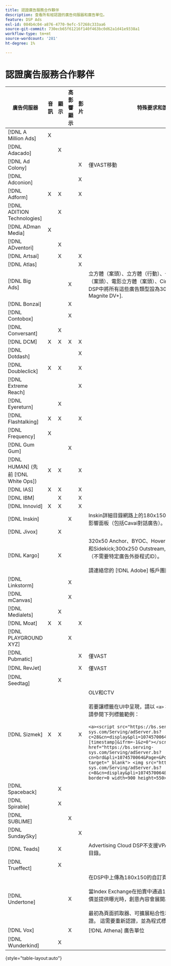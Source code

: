 ```yaml
---
title: 認證廣告服務合作夥伴
description: 查看所有經認證的廣告伺服器和廣告單位。
feature: DSP Ads
exl-id: 084b4c04-a876-4770-9efc-57268c333aa6
source-git-commit: 730ecb65f61216f140f463bc0d62a1d41e9338a1
workflow-type: tm+mt
source-wordcount: '281'
ht-degree: 1%

---
```


# 認證廣告服務合作夥伴

| 廣告伺服器 | 音訊 | 顯示 | 高影響顯示 | 影片 | 特殊要求和說明 |
| --- | --- | --- | --- | --- | --- |
| [!DNL A Million Ads] | X |  |  |  |  |
| [!DNL Adacado] |  | X |  |  |  |
| [!DNL Ad Colony] |  |  |  | X | 僅VAST移動 |
| [!DNL Adconion] |  |  |  | X |  |
| [!DNL Adform] | X | X |  | X |  |
| [!DNL ADITION Technologies] |  | X |  |  |  |
| [!DNL ADman Media] | X |  |  |  |  |
| [!DNL ADventori] |  | X |  |  |  |
| [!DNL Artsai] |  | X |  | X |  |
| [!DNL Atlas] |  |  |  | X |  |
| [!DNL Big Ads] |  |  | X |  | 立方體（案頭）、立方體（行動）、卡片（案頭）、大顯現（案頭）、電影立方體（案頭）、Cinematics（案頭）。 在DSP中將所有這些廣告類型設為300x250。 僅通過 [!DNL Magnite DV+]. |
| [!DNL Bonzai] |  |  | X |  |  |
| [!DNL Contobox] |  |  | X |  |  |
| [!DNL Conversant] |  | X |  |  |  |
| [!DNL DCM] | X | X | X | X |  |
| [!DNL Dotdash] |  |  |  | X |  |
| [!DNL Doubleclick] | X | X |  | X |  |
| [!DNL Extreme Reach] |  |  |  | X |  |
| [!DNL Eyereturn] |  | X |  |  |  |
| [!DNL Flashtalking] | X | X |  | X |  |
| [!DNL Frequency] | X |  |  |  |  |
| [!DNL Gum Gum] |  |  | X |  |  |
| [!DNL HUMAN] (先前 [!DNL White Ops]) | X | X |  | X |  |
| [!DNL IAS] | X | X |  | X |  |
| [!DNL IBM] |  | X |  | X |  |
| [!DNL Innovid] | X | X |  | X |  |
| [!DNL Inskin] |  |  | X |  | Inskin詳細目錄網路上的180x150顯示交易ID必須提供高影響面板（包括Cavai對話廣告）。 |
| [!DNL Jivox] |  | X |  |  |  |
| [!DNL Kargo] |  | X |  |  | 320x50 Anchor、BYOC、Hover、Breakout、Sequarit和Sidekick;300x250 Outstream, HighRise;標準案頭顯示（不需要特定廣告外掛程式ID）。</br></br>請連絡您的 [!DNL Adobe] 帳戶團隊，協助設定廣告單位。 |
| [!DNL Linkstorm] |  |  | X |  |  |
| [!DNL mCanvas] |  |  | X |  |  |
| [!DNL Medialets] |  | X |  |  |  |
| [!DNL Moat] | X | X |  | X |  |
| [!DNL PLAYGROUND XYZ] |  |  | X |  |  |
| [!DNL Pubmatic] |  |  |  | X | 僅VAST |
| [!DNL RevJet] |  |  |  | X | 僅VAST |
| [!DNL Seedtag] |  | X |  |  |  |
| [!DNL Sizmek] | X | X |  | X | OLV和CTV</br></br>若要讓標籤在UI中呈現，請以 `<a>` 標籤（在開頭和結尾）。 請參閱下列標籤範例：</br></br>```<a><script src="https://bs.serving-sys.com/Serving/adServer.bs?c=28&cn=display&pli=1074570064&w=900&h=550&ord=[timestamp]&ifrm=-1&z=0"></script> <noscript> <a href="https://bs.serving-sys.com/Serving/adServer.bs?cn=brd&pli=1074570064&Page=&Pos=-602368150" target="_blank"> <img src="https://bs.serving-sys.com/Serving/adServer.bs?c=8&cn=display&pli=1074570064&Page=&Pos=-602368150" border=0 width=900 height=550></a> </noscript><a>``` |
| [!DNL Spaceback] |  | X |  |  |  |
| [!DNL Spirable] |  | X |  |  |  |
| [!DNL SUBLIME] |  |  | X |  |  |
| [!DNL SundaySky] |  |  |  | X |  |
| [!DNL Teads] |  | X |  |  | Advertising Cloud DSP不支援VPAID on Outstream詳細目錄。 |
| [!DNL Trueffect] |  | X |  |  |  |
| [!DNL Undertone] |  |  | X |  | 在DSP中上傳為180x150的自訂頁面抓取廣告單位</br></br>當Index Exchange在拍賣中通過180x150的拍賣和DSP出價並提供曝光時，創意內容會展開為全頁顯示廣告。</br></br>最初為頁面抓取器、可擴展粘合性和螢幕移位廣告單位認證。 這需要重新認證，並為程式標示步驟。 |
| [!DNL Vox] |  |  | X |  | [!DNL Athena] 廣告單位 |
| [!DNL Wunderkind] |  | X |  |  |  |

{style=&quot;table-layout:auto&quot;}
